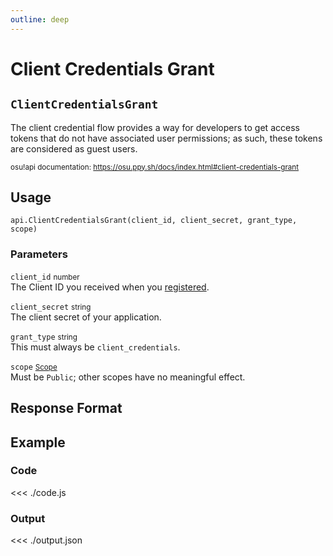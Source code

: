 ```yaml
---
outline: deep
---
```


# Client Credentials Grant <Badge type="tip" text="POST"/>

## `ClientCredentialsGrant`

The client credential flow provides a way for developers to get access tokens that do not have associated user permissions; as such, these tokens are considered as guest users.

<small>osu!api documentation: https://osu.ppy.sh/docs/index.html#client-credentials-grant</small>

## Usage

`api.ClientCredentialsGrant(client_id, client_secret, grant_type, scope)`

### Parameters

`client_id` <small>number</small><br>
The Client ID you received when you [registered](https://osu.ppy.sh/home/account/edit#new-oauth-application).

`client_secret` <small>string</small><br>
The client secret of your application.

`grant_type` <small>string</small><br>
This must always be `client_credentials`.

`scope` <small>[Scope](../../types/scope)</small><br>
Must be `Public`; other scopes have no meaningful effect.

## Response Format

<!--@include: ./response.md-->

## Example

### Code
<<< ./code.js

### Output
<<< ./output.json